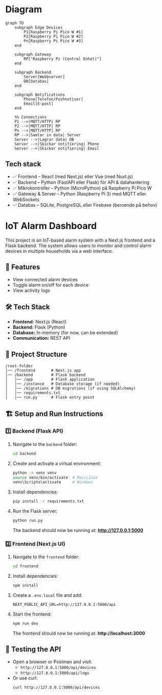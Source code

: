 # Diagram

```mermaid
graph TD
    subgraph Edge Devices
        P1[Raspberry Pi Pico W #1]
        P2[Raspberry Pi Pico W #2]
        Pn[Raspberry Pi Pico W #3]
    end
    
    subgraph Gateway
        RP["Raspberry Pi (Central Enhet)"]
    end
    
    subgraph Backend
        Server[Webbserver]
        DB[Databas]
    end
    
    subgraph Notifications
        Phone[Telefon/Pushnotiser]
        Email[E-post]
    end

    %% Connections
    P1 -->|MQTT/HTTP| RP
    P2 -->|MQTT/HTTP| RP
    Pn -->|MQTT/HTTP| RP
    RP -->|Samlar in data| Server
    Server -->|Lagrar data| DB
    Server -->|Skickar notifiering| Phone
    Server -->|Skickar notifiering| Email
```
## Tech stack

- ✅ Frontend – React (med Next.js) eller Vue (med Nuxt.js)
- ✅ Backend – Python (FastAPI eller Flask) för API & datahantering
- ✅ Mikrokontroller – Python (MicroPython) på Raspberry Pi Pico W
- ✅ Gateway & Server – Python (Raspberry Pi 3) med MQTT eller WebSockets
- ✅ Databas – SQLite, PostgreSQL eller Firebase (beroende på behov)


# IoT Alarm Dashboard

This project is an IoT-based alarm system with a Next.js frontend and a Flask backend. The system allows users to monitor and control alarm devices in multiple households via a web interface.

## 🚀 Features
- View connected alarm devices
- Toggle alarm on/off for each device
- View activity logs

## 🛠️ Tech Stack
- **Frontend:** Next.js (React)
- **Backend:** Flask (Python)
- **Database:** In-memory (for now, can be extended)
- **Communication:** REST API

## 📂 Project Structure
```
/root-folder
│── /frontend       # Next.js app
│── /backend        # Flask backend
│   │── /app        # Flask application
│   │── /instance   # Database storage (if needed)
│   │── /migrations # DB migrations (if using SQLAlchemy)
│   │── requirements.txt
│   │── run.py      # Flask entry point
```

## 🏗️ Setup and Run Instructions

### 1️⃣ Backend (Flask API)
1. Navigate to the `backend` folder:
   ```sh
   cd backend
   ```
2. Create and activate a virtual environment:
   ```sh
   python -m venv venv
   source venv/bin/activate  # Mac/Linux
   venv\Scripts\activate     # Windows
   ```
3. Install dependencies:
   ```sh
   pip install -r requirements.txt
   ```
4. Run the Flask server:
   ```sh
   python run.py
   ```
   The backend should now be running at: **http://127.0.0.1:5000**

### 2️⃣ Frontend (Next.js UI)
1. Navigate to the `frontend` folder:
   ```sh
   cd frontend
   ```
2. Install dependencies:
   ```sh
   npm install
   ```
3. Create a `.env.local` file and add:
   ```plaintext
   NEXT_PUBLIC_API_URL=http://127.0.0.1:5000/api
   ```
4. Start the frontend:
   ```sh
   npm run dev
   ```
   The frontend should now be running at: **http://localhost:3000**

## 🧪 Testing the API
- Open a browser or Postman and visit:
  - `http://127.0.0.1:5000/api/devices`
  - `http://127.0.0.1:5000/api/logs`
- Or use curl:
  ```sh
  curl http://127.0.0.1:5000/api/devices
  ```
